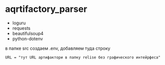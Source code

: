 # aqrtifactory_parser

- loguru
- requests
- beautifulsoup4
- python-dotenv

в папке src создаем .env, добавляем туда строку 
```
URL = "тут URL артифактори в папку relise без графического интейрфеса"
```